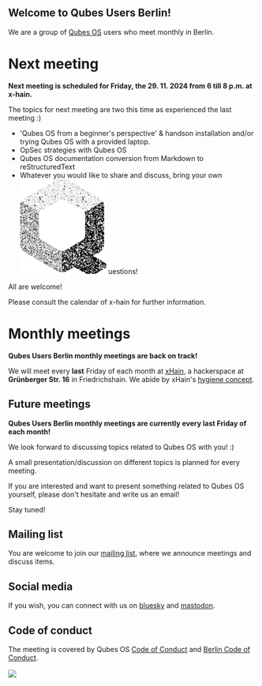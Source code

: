 ## Welcome to Qubes Users Berlin!

We are a group of [Qubes OS](https://www.qubes-os.org) users who meet monthly in Berlin. 


# Next meeting

**Next meeting is scheduled for Friday, the 29. 11. 2024 from 6 till 8 p.m. at x-hain.**

The topics for next meeting are two this time as experienced the last meeting :)

- 'Qubes OS from a beginner's perspective' & handson installation and/or trying Qubes OS with a provided laptop.
- OpSec strategies with Qubes OS
- Qubes OS documentation conversion from Markdown to reStructuredText
- Whatever you would like to share and discuss, bring your own ![Q](./qubes-logo-grain2.png) uestions!
   
All are welcome!

Please consult the calendar of x-hain for further information.


# Monthly meetings

**Qubes Users Berlin monthly meetings are back on track!**

We will meet every **last** Friday of each month at [xHain](https://x-hain.de/de/participate/#content), a hackerspace at **Grünberger Str. 16** in Friedrichshain. We abide by xHain's [hygiene concept](https://wiki.x-hain.de/de/xHain/hygiene-konzept).


## Future meetings

**Qubes Users Berlin monthly meetings are currently every last Friday of each month!**

We look forward to discussing topics related to Qubes OS with you! :) 

A small presentation/discussion on different topics is planned for every meeting. 

If you are interested and want to present something related to Qubes OS yourself,
please don't hesitate and write us an email! 

Stay tuned! 

## Mailing list

You are welcome to join our [mailing list](https://www.autistici.org/mailman/listinfo/qub), where we announce meetings and discuss items.

## Social media

If you wish, you can connect with us on [bluesky](https://bsky.app/profile/qubes-users-berlin.bsky.social) and [mastodon](https://mastodon.social/@qubes_users_berlin).

## Code of conduct

The meeting is covered by Qubes OS [Code of Conduct](https://qubes-os.org/code-of-conduct) and [Berlin Code of Conduct](https://berlincodeofconduct.org/). 

<img src="https://github.com/QubesOS/qubes-attachment/raw/master/icons/qubes-community-event/qubes-community-event.png" align="center" width="200">
